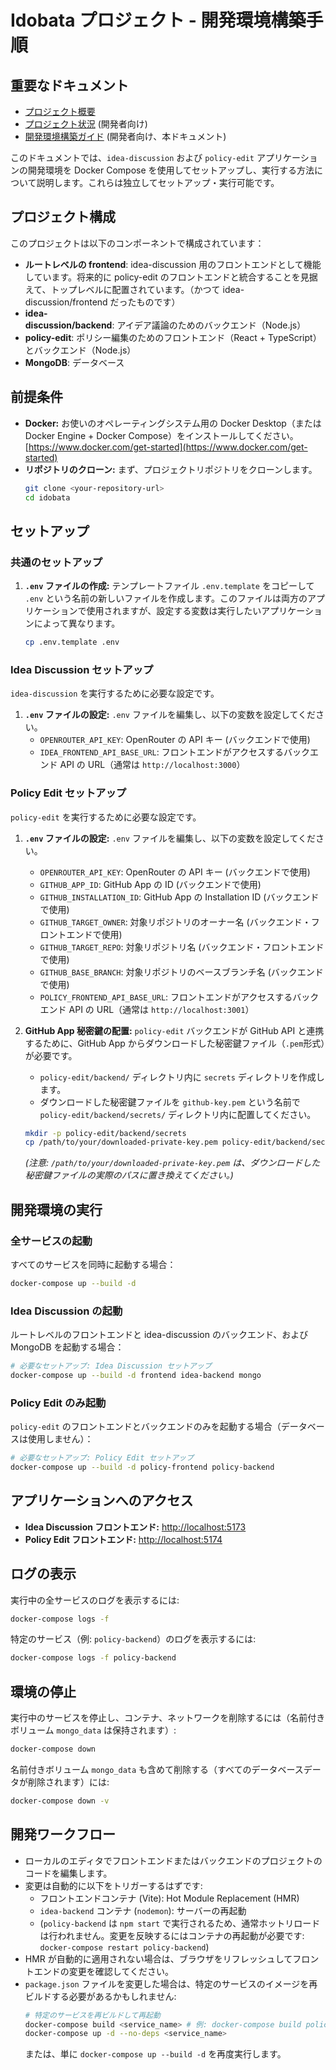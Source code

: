 # Idobata プロジェクト - 開発環境構築手順

## 重要なドキュメント

- [プロジェクト概要](./README.md)
- [プロジェクト状況](./project_status.md) (開発者向け)
- [開発環境構築ガイド](./development-setup.md) (開発者向け、本ドキュメント)

このドキュメントでは、`idea-discussion` および `policy-edit` アプリケーションの開発環境を Docker Compose を使用してセットアップし、実行する方法について説明します。これらは独立してセットアップ・実行可能です。

## プロジェクト構成

このプロジェクトは以下のコンポーネントで構成されています：

- **ルートレベルの frontend**: idea-discussion 用のフロントエンドとして機能しています。将来的に policy-edit のフロントエンドと統合することを見据えて、トップレベルに配置されています。（かつて idea-discussion/frontend だったものです）
- **idea-discussion/backend**: アイデア議論のためのバックエンド（Node.js）
- **policy-edit**: ポリシー編集のためのフロントエンド（React + TypeScript）とバックエンド（Node.js）
- **MongoDB**: データベース

## 前提条件

- **Docker:** お使いのオペレーティングシステム用の Docker Desktop（または Docker Engine + Docker Compose）をインストールしてください。[https://www.docker.com/get-started](https://www.docker.com/get-started)
- **リポジトリのクローン:** まず、プロジェクトリポジトリをクローンします。
  ```bash
  git clone <your-repository-url>
  cd idobata
  ```

## セットアップ

### 共通のセットアップ

1.  **`.env` ファイルの作成:**
    テンプレートファイル `.env.template` をコピーして `.env` という名前の新しいファイルを作成します。このファイルは両方のアプリケーションで使用されますが、設定する変数は実行したいアプリケーションによって異なります。
    ```bash
    cp .env.template .env
    ```

### Idea Discussion セットアップ

`idea-discussion` を実行するために必要な設定です。

1.  **`.env` ファイルの設定:**
    `.env` ファイルを編集し、以下の変数を設定してください。
    - `OPENROUTER_API_KEY`: OpenRouter の API キー (バックエンドで使用)
    - `IDEA_FRONTEND_API_BASE_URL`: フロントエンドがアクセスするバックエンド API の URL（通常は `http://localhost:3000`）

### Policy Edit セットアップ

`policy-edit` を実行するために必要な設定です。

1.  **`.env` ファイルの設定:**
    `.env` ファイルを編集し、以下の変数を設定してください。

    - `OPENROUTER_API_KEY`: OpenRouter の API キー (バックエンドで使用)
    - `GITHUB_APP_ID`: GitHub App の ID (バックエンドで使用)
    - `GITHUB_INSTALLATION_ID`: GitHub App の Installation ID (バックエンドで使用)
    - `GITHUB_TARGET_OWNER`: 対象リポジトリのオーナー名 (バックエンド・フロントエンドで使用)
    - `GITHUB_TARGET_REPO`: 対象リポジトリ名 (バックエンド・フロントエンドで使用)
    - `GITHUB_BASE_BRANCH`: 対象リポジトリのベースブランチ名 (バックエンドで使用)
    - `POLICY_FRONTEND_API_BASE_URL`: フロントエンドがアクセスするバックエンド API の URL（通常は `http://localhost:3001`）

2.  **GitHub App 秘密鍵の配置:**
    `policy-edit` バックエンドが GitHub API と連携するために、GitHub App からダウンロードした秘密鍵ファイル（`.pem`形式）が必要です。
    - `policy-edit/backend/` ディレクトリ内に `secrets` ディレクトリを作成します。
    - ダウンロードした秘密鍵ファイルを `github-key.pem` という名前で `policy-edit/backend/secrets/` ディレクトリ内に配置してください。
    ```bash
    mkdir -p policy-edit/backend/secrets
    cp /path/to/your/downloaded-private-key.pem policy-edit/backend/secrets/github-key.pem
    ```
    _(注意: `/path/to/your/downloaded-private-key.pem` は、ダウンロードした秘密鍵ファイルの実際のパスに置き換えてください。)_

## 開発環境の実行

### 全サービスの起動

すべてのサービスを同時に起動する場合：

```bash
docker-compose up --build -d
```

### Idea Discussion の起動

ルートレベルのフロントエンドと idea-discussion のバックエンド、および MongoDB を起動する場合：

```bash
# 必要なセットアップ: Idea Discussion セットアップ
docker-compose up --build -d frontend idea-backend mongo
```

### Policy Edit のみ起動

`policy-edit` のフロントエンドとバックエンドのみを起動する場合（データベースは使用しません）：

```bash
# 必要なセットアップ: Policy Edit セットアップ
docker-compose up --build -d policy-frontend policy-backend
```

## アプリケーションへのアクセス

- **Idea Discussion フロントエンド:** [http://localhost:5173](http://localhost:5173)
- **Policy Edit フロントエンド:** [http://localhost:5174](http://localhost:5174)

## ログの表示

実行中の全サービスのログを表示するには:

```bash
docker-compose logs -f
```

特定のサービス（例: `policy-backend`）のログを表示するには:

```bash
docker-compose logs -f policy-backend
```

## 環境の停止

実行中のサービスを停止し、コンテナ、ネットワークを削除するには（名前付きボリューム `mongo_data` は保持されます）:

```bash
docker-compose down
```

名前付きボリューム `mongo_data` も含めて削除する（すべてのデータベースデータが削除されます）には:

```bash
docker-compose down -v
```

## 開発ワークフロー

- ローカルのエディタでフロントエンドまたはバックエンドのプロジェクトのコードを編集します。
- 変更は自動的に以下をトリガーするはずです:
  - フロントエンドコンテナ (Vite): Hot Module Replacement (HMR)
  - `idea-backend` コンテナ (`nodemon`): サーバーの再起動
  - (`policy-backend` は `npm start` で実行されるため、通常ホットリロードは行われません。変更を反映するにはコンテナの再起動が必要です: `docker-compose restart policy-backend`)
- HMR が自動的に適用されない場合は、ブラウザをリフレッシュしてフロントエンドの変更を確認してください。
- `package.json` ファイルを変更した場合は、特定のサービスのイメージを再ビルドする必要があるかもしれません:
  ```bash
  # 特定のサービスを再ビルドして再起動
  docker-compose build <service_name> # 例: docker-compose build policy-backend
  docker-compose up -d --no-deps <service_name>
  ```
  または、単に `docker-compose up --build -d` を再度実行します。
